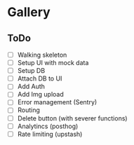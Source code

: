 # Gallery

## ToDo
 
 - [ ] Walking skeleton
 - [ ] Setup UI with mock data
 - [ ] Setup DB
 - [ ] Attach DB to UI
 - [ ] Add Auth
 - [ ] Add Img upload
 - [ ] Error management (Sentry)
 - [ ] Routing
 - [ ] Delete button (with severer functions)
 - [ ] Analytincs (posthog) 
 - [ ] Rate limiting (upstash)